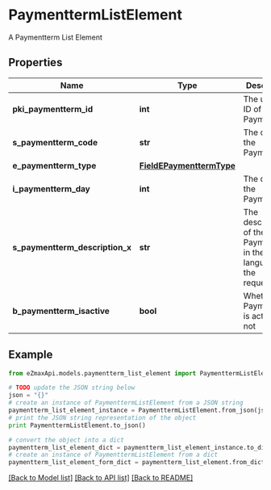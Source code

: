 # PaymenttermListElement

A Paymentterm List Element

## Properties
Name | Type | Description | Notes
------------ | ------------- | ------------- | -------------
**pki_paymentterm_id** | **int** | The unique ID of the Paymentterm | 
**s_paymentterm_code** | **str** | The code of the Paymentterm | 
**e_paymentterm_type** | [**FieldEPaymenttermType**](FieldEPaymenttermType.md) |  | 
**i_paymentterm_day** | **int** | The day of the Paymentterm | 
**s_paymentterm_description_x** | **str** | The description of the Paymentterm in the language of the requester | 
**b_paymentterm_isactive** | **bool** | Whether the Paymentterm is active or not | 

## Example

```python
from eZmaxApi.models.paymentterm_list_element import PaymenttermListElement

# TODO update the JSON string below
json = "{}"
# create an instance of PaymenttermListElement from a JSON string
paymentterm_list_element_instance = PaymenttermListElement.from_json(json)
# print the JSON string representation of the object
print PaymenttermListElement.to_json()

# convert the object into a dict
paymentterm_list_element_dict = paymentterm_list_element_instance.to_dict()
# create an instance of PaymenttermListElement from a dict
paymentterm_list_element_form_dict = paymentterm_list_element.from_dict(paymentterm_list_element_dict)
```
[[Back to Model list]](../README.md#documentation-for-models) [[Back to API list]](../README.md#documentation-for-api-endpoints) [[Back to README]](../README.md)


